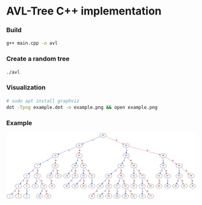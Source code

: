 # AVL-Tree C++ implementation

### Build

```bash
g++ main.cpp -o avl
```

### Create a random tree

```bash
./avl
```

### Visualization

```bash
# sudo apt install graphviz 
dot -Tpng example.dot -o example.png && open example.png
```

### Example

![example](./example.png)

